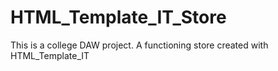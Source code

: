 # HTML_Template_IT_Store
This is a college DAW project. A functioning store created with HTML_Template_IT

